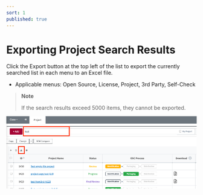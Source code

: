 ```yaml
---
sort: 1
published: true
---
```


# Exporting Project Search Results

Click the Export button at the top left of the list to export the currently searched list in each menu to an Excel file.

- Applicable menus: Open Source, License, Project, 3rd Party, Self-Check

> **Note**
>
> If the search results exceed 5000 items, they cannot be exported.
> 

![ListExport](../../images/common/list_view_buttons/list_export.png)
